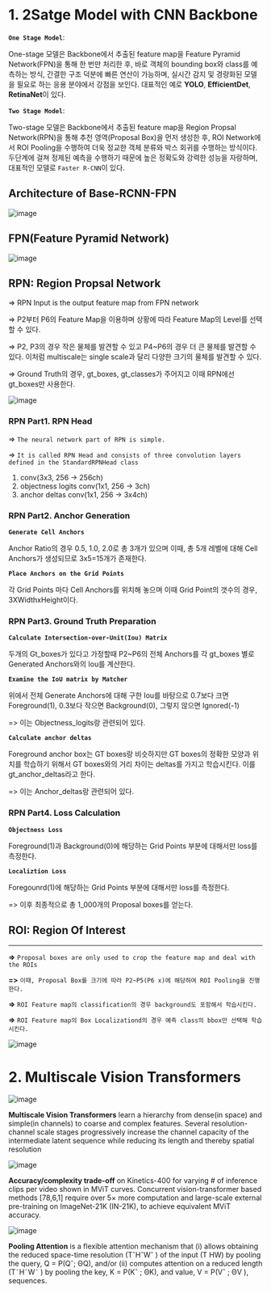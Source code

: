 # 1. 2Satge Model with CNN Backbone

**`One Stage Model`**: 

One-stage 모델은 Backbone에서 추출된 feature map을 Feature Pyramid Network(FPN)을 통해 한 번만 처리한 후, 바로 객체의 bounding box와 class를 예측하는 방식, 간결한 구조 덕분에 빠른 연산이 가능하며, 실시간 감지 및 경량화된 모델을 필요로 하는 응용 분야에서 강점을 보인다. 대표적인 예로 **YOLO**, **EfficientDet**, **RetinaNet**이 있다.

**`Two Stage Model`**: 

Two-stage 모델은 Backbone에서 추출된 feature map을 Region Propsal Network(RPN)을 통해 추천 영역(Proposal Box)을 먼저 생성한 후, ROI Network에서 ROI Pooling을 수행하여 더욱 정교한 객체 분류와 박스 회귀를 수행하는 방식이다. 두단계에 걸쳐 정제된 예측을 수행하기 때문에 높은 정확도와 강력한 성능을 자랑하며, 대표적인 모델로 `Faster R-CNN`이 있다.

## Architecture of Base-RCNN-FPN

![image](https://github.com/user-attachments/assets/4f88c573-bae2-45ce-a7ca-0c94fb0800b3)

## FPN(Feature Pyramid Network)

![image](https://github.com/user-attachments/assets/e73e1e94-f325-4adc-bf54-7fdaea3d1036)

## RPN: Region Propsal Network

=> RPN Input is the output feature map from FPN network

=> P2부터 P6의 Feature Map을 이용하며 상황에 따라 Feature Map의 Level를 선택할 수 있다.

=> P2, P3의 경우 작은 물체를 발견할 수 있고 P4~P6의 경우 더 큰 물체를 발견할 수 있다. 이처럼 multiscale는 single scale과 달리 다양한 크기의 물체를 발견할 수 있다.

=> Ground Truth의 경우, gt_boxes, gt_classes가 주어지고 이때 RPN에선 gt_boxes만 사용한다.

![image](https://github.com/user-attachments/assets/6b919c69-2b76-47e3-a3ae-a043b605cd9e)

### RPN Part1. RPN Head

=> `The neural network part of RPN is simple.` 

=> `It is called RPN Head and consists of three convolution layers defined in the StandardRPNHead class`

1) conv(3x3, 256 -> 256ch)
2) objectness logits conv(1x1, 256 -> 3ch)
3) anchor deltas conv(1x1, 256 -> 3x4ch)

### RPN Part2. Anchor Generation

**`Generate Cell Anchors`**

Anchor Ratio의 경우 0.5, 1.0, 2.0로 총 3개가 있으며 이때, 총 5개 레벨에 대해 Cell Anchors가 생성되므로 3x5=15개가 존재한다.

**`Place Anchors on the Grid Points`**

각 Grid Points 마다 Cell Anchors를 위치해 놓으며 이때 Grid Point의 갯수의 경우, 3XWidthxHeight이다. 

### RPN Part3. Ground Truth Preparation

**`Calculate Intersection-over-Unit(Iou) Matrix`**

두개의 Gt_boxes가 있다고 가정할때 P2~P6의 전체 Anchors를 각 gt_boxes 별로
Generated Anchors와의 Iou를 계산한다. 

**`Examine the IoU matrix by Matcher`**

위에서 전체 Generate Anchors에 대해 구한 Iou를 바탕으로 0.7보다 크면 Foreground(1), 0.3보다 작으면 Background(0), 그렇지 않으면 Ignored(-1)

=> 이는 Objectness_logits랑 관련되어 있다. 

**`Calculate anchor deltas`**

Foreground anchor box는 GT boxes랑 비슷하지만 GT boxes의 정확한 모양과 위치를 학습하기 위해서 GT boxes와의 거리 차이는 deltas를 가지고 학습시킨다. 이를 gt_anchor_deltas라고 한다.

=> 이는 Anchor_deltas랑 관련되어 있다.

### RPN Part4. Loss Calculation

**`Objectness Loss`**

Foreground(1)과 Background(0)에 해당하는 Grid Points 부분에 대해서만 loss를 측정한다. 

**`Localiztion Loss`**

Foregounrd(1)에 해당하는 Grid Points 부분에 대해서만 loss를 측정한다. 

=> 이후 최종적으로 총 1_000개의 Proposal boxes를 얻는다.

## ROI: Region Of Interest
___

**=>** `Proposal boxes are only used to crop the feature map and deal with the ROIs`

**=>** `이때, Proposal Box를 크기에 따라 P2~P5(P6 x)에 해당하여 ROI Pooling을 진행한다.`

**=>** `ROI Feature map의 classification의 경우 background도 포함해서 학습시킨다.`

**=>** `ROI Feature map의 Box Localizationd의 경우 예측 class의 bbox만 선택해 학습시킨다.`

![image](https://github.com/user-attachments/assets/ea0b1b55-c72f-400b-8338-fa0c15cfffe0)


# 2. Multiscale Vision Transformers

![image](https://github.com/user-attachments/assets/515f5f90-b4ea-4947-b072-032b25a87327)

**Multiscale Vision Transformers** learn a hierarchy from dense(in space) and simple(in channels) to coarse and complex features. Several resolution-channel scale stages progressively increase the channel capacity of the intermediate latent sequence while reducing its length and thereby spatial resolution

![image](https://github.com/user-attachments/assets/0327721d-4c1f-4a47-99b0-f69c0d4de707)

**Accuracy/complexity trade-off** on Kinetics-400 for
varying # of inference clips per video shown in MViT curves.
Concurrent vision-transformer based methods [78,6,1] require over
5× more computation and large-scale external pre-training on
ImageNet-21K (IN-21K), to achieve equivalent MViT accuracy.

![image](https://github.com/user-attachments/assets/676a9d77-5ca6-43c5-b16a-1766d41e2471)

**Pooling Attention** is a flexible attention mechanism that
(i) allows obtaining the reduced space-time resolution (TˆHˆWˆ ) of
the input (T HW) by pooling the query, Q = P(Qˆ; ΘQ), and/or
(ii) computes attention on a reduced length (T˜H˜W˜ ) by pooling the
key, K = P(Kˆ ; ΘK), and value, V = P(Vˆ ; ΘV ), sequences.

